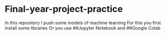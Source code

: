 # Final-year-project-practice
In this repository I push  some models of machine learning
For this you first install some libraries 
Or you use ##Jupyter Notebook  and ##Google Colab
